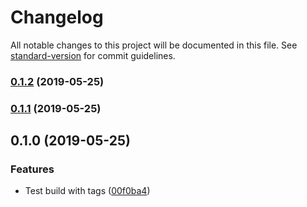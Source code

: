 # Changelog

All notable changes to this project will be documented in this file. See [standard-version](https://github.com/conventional-changelog/standard-version) for commit guidelines.

### [0.1.2](https://github.com/ReiiYuki/r5i-g8e-circleci-template/compare/v0.1.1...v0.1.2) (2019-05-25)



### [0.1.1](https://github.com/ReiiYuki/r5i-g8e-circleci-template/compare/v0.1.0...v0.1.1) (2019-05-25)



## 0.1.0 (2019-05-25)


### Features

* Test build with tags ([00f0ba4](https://github.com/ReiiYuki/r5i-g8e-circleci-template/commit/00f0ba4))
